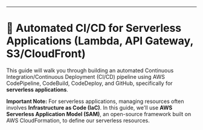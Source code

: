 
-----

# 🚀 Automated CI/CD for Serverless Applications (Lambda, API Gateway, S3/CloudFront)

This guide will walk you through building an automated Continuous Integration/Continuous Deployment (CI/CD) pipeline using AWS CodePipeline, CodeBuild, CodeDeploy, and GitHub, specifically for **serverless applications**.

**Important Note:** For serverless applications, managing resources often involves **Infrastructure as Code (IaC)**. In this guide, we'll use **AWS Serverless Application Model (SAM)**, an open-source framework built on AWS CloudFormation, to define our serverless resources.
